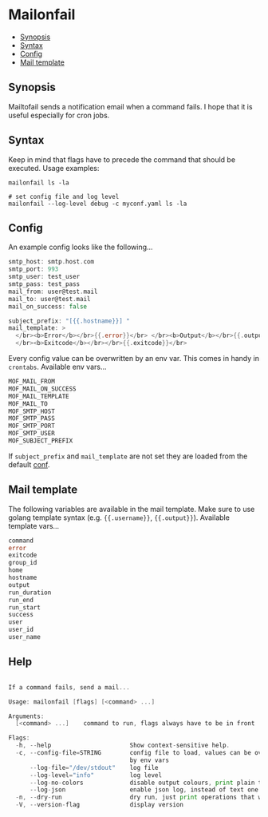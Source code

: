 # Mailonfail

<!-- toc -->

- [Synopsis](#synopsis)
- [Syntax](#syntax)
- [Config](#config)
- [Mail template](#mail-template)

<!-- /toc -->

## Synopsis

Mailtofail sends a notification email when a command fails. I hope that it is useful especially for cron jobs.

## Syntax

Keep in mind that flags have to precede the command that should be executed. Usage examples:

```shell
mailonfail ls -la

# set config file and log level
mailonfail --log-level debug -c myconf.yaml ls -la
```

## Config

An example config looks like the following...

```go mdox-exec="tail -n+2 examples/conf.yaml"
smtp_host: smtp.host.com
smtp_port: 993
smtp_user: test_user
smtp_pass: test_pass
mail_from: user@test.mail
mail_to: user@test.mail
mail_on_success: false

subject_prefix: "[{{.hostname}}] "
mail_template: >
  </br><b>Error</b></br>{{.error}}</br> </br><b>Output</b></br>{{.output}}</br>
  </br><b>Exitcode</b></br></br>{{.exitcode}}</br>
```

Every config value can be overwritten by an env var. This comes in handy in `crontabs`. Available env vars...

```go mdox-exec="sh/print_av_env_vars.sh"
MOF_MAIL_FROM
MOF_MAIL_ON_SUCCESS
MOF_MAIL_TEMPLATE
MOF_MAIL_TO
MOF_SMTP_HOST
MOF_SMTP_PASS
MOF_SMTP_PORT
MOF_SMTP_USER
MOF_SUBJECT_PREFIX
```

If `subject_prefix` and `mail_template` are not set they are loaded from the default [conf](src/default_conf.yaml).

## Mail template

The following variables are available in the mail template. Make sure to use golang template syntax (e.g. `{{.username}}`, `{{.output}}`). Available template vars...

```go mdox-exec="sh/print_av_tpl_vars.sh"
command
error
exitcode
group_id
home
hostname
output
run_duration
run_end
run_start
success
user
user_id
user_name
```

## Help

```go mdox-exec="r -h"

If a command fails, send a mail...

Usage: mailonfail [flags] [<command> ...]

Arguments:
  [<command> ...]    command to run, flags always have to be in front

Flags:
  -h, --help                      Show context-sensitive help.
  -c, --config-file=STRING        config file to load, values can be overwritten
                                  by env vars
      --log-file="/dev/stdout"    log file
      --log-level="info"          log level
      --log-no-colors             disable output colours, print plain text
      --log-json                  enable json log, instead of text one
  -n, --dry-run                   dry run, just print operations that would run
  -V, --version-flag              display version
```
